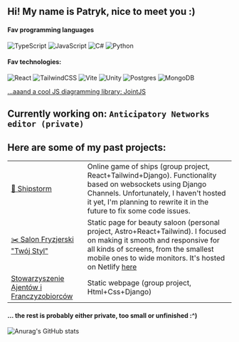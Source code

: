 <h2>Hi! My name is Patryk, nice to meet you :)</h2>
<h4> Fav programming languages </h4>

![TypeScript](https://img.shields.io/badge/typescript-%23007ACC.svg?style=for-the-badge&logo=typescript&logoColor=white)
![JavaScript](https://img.shields.io/badge/javascript-%23323330.svg?style=for-the-badge&logo=javascript&logoColor=%23F7DF1E)
![C#](https://img.shields.io/badge/c%23-%23239120.svg?style=for-the-badge&logo=c-sharp&logoColor=white)
![Python](https://img.shields.io/badge/python-3670A0?style=for-the-badge&logo=python&logoColor=ffdd54)

<h4> Fav technologies: </h4>
<div>

  ![React](https://img.shields.io/badge/react-%2320232a.svg?style=for-the-badge&logo=react&logoColor=%2361DAFB)
  ![TailwindCSS](https://img.shields.io/badge/tailwindcss-%2338B2AC.svg?style=for-the-badge&logo=tailwind-css&logoColor=white)
  ![Vite](https://img.shields.io/badge/vite-%23646CFF.svg?style=for-the-badge&logo=vite&logoColor=white)
  ![Unity](https://img.shields.io/badge/unity-%23000000.svg?style=for-the-badge&logo=unity&logoColor=white)
  ![Postgres](https://img.shields.io/badge/postgres-%23316192.svg?style=for-the-badge&logo=postgresql&logoColor=white)
  ![MongoDB](https://img.shields.io/badge/MongoDB-%234ea94b.svg?style=for-the-badge&logo=mongodb&logoColor=white)
  
</div>

[...aaand a cool JS diagramming library: JointJS](https://www.jointjs.com) 
<h2>Currently working on: <code>Anticipatory Networks editor (private)</code></h2>

<h2> Here are some of my past projects: </h2>

|||
| - | - |
| [🚢 Shipstorm](https://github.com/Stateczki/statki-online)  | Online game of ships (group project, React+Tailwind+Django). Functionality based on websockets using Django Channels. Unfortunately, I haven't hosted it yet, I'm planning to rewrite it in the future to fix some code issues. |
| [✂️ Salon Fryzjerski "Twój Styl"](https://github.com/razogarz/SalonRevamp) | Static page for beauty saloon (personal project, Astro+React+Tailwind). I focused on making it smooth and responsive for all kinds of screens, from the smallest mobile ones to wide monitors. It's hosted on Netlify [here](https://twojstylzywiec.netlify.app/) |
|  [Stowarzyszenie Ajentów i Franczyzobiorców](https://github.com/jeisenberger/Razem-Strona)  | Static webpage (group project, Html+Css+Django) |

<h4> ... the rest is probably either private, too small or unfinished  :^) </h4>




![Anurag's GitHub stats](https://github-readme-stats.vercel.app/api?username=razogarz&show_icons=true&theme=synthwave)


